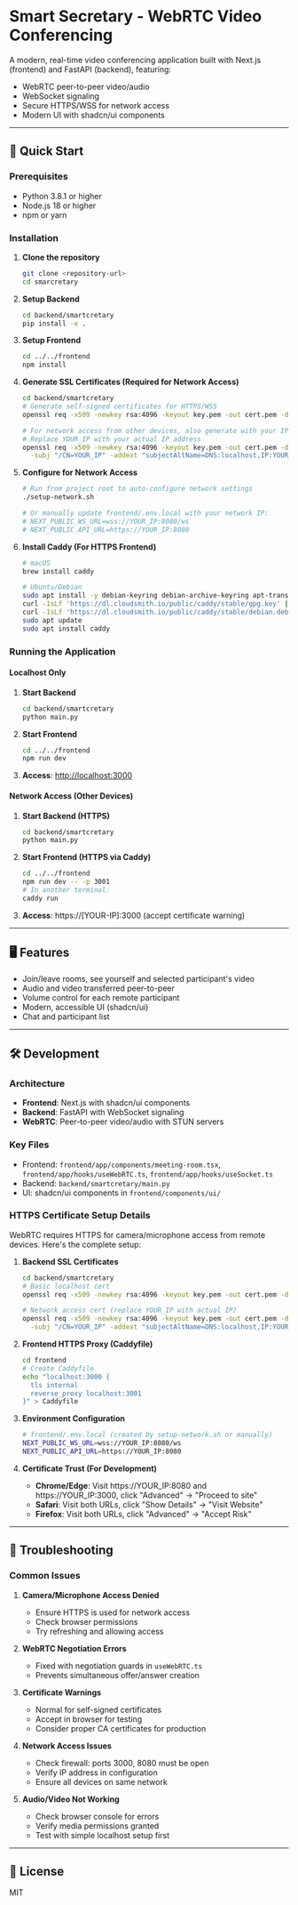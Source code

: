# Smart Secretary - WebRTC Video Conferencing

A modern, real-time video conferencing application built with Next.js (frontend) and FastAPI (backend), featuring:

- WebRTC peer-to-peer video/audio
- WebSocket signaling
- Secure HTTPS/WSS for network access
- Modern UI with shadcn/ui components

---

## 🚀 Quick Start

### Prerequisites

- Python 3.8.1 or higher
- Node.js 18 or higher
- npm or yarn

### Installation

1. **Clone the repository**

   ```bash
   git clone <repository-url>
   cd smarcretary
   ```

2. **Setup Backend**

   ```bash
   cd backend/smartcretary
   pip install -e .
   ```

3. **Setup Frontend**

   ```bash
   cd ../../frontend
   npm install
   ```

4. **Generate SSL Certificates (Required for Network Access)**

   ```bash
   cd backend/smartcretary
   # Generate self-signed certificates for HTTPS/WSS
   openssl req -x509 -newkey rsa:4096 -keyout key.pem -out cert.pem -days 365 -nodes -subj "/CN=localhost"
   
   # For network access from other devices, also generate with your IP
   # Replace YOUR_IP with your actual IP address
   openssl req -x509 -newkey rsa:4096 -keyout key.pem -out cert.pem -days 365 -nodes \
     -subj "/CN=YOUR_IP" -addext "subjectAltName=DNS:localhost,IP:YOUR_IP,IP:127.0.0.1"
   ```

5. **Configure for Network Access**

   ```bash
   # Run from project root to auto-configure network settings
   ./setup-network.sh
   
   # Or manually update frontend/.env.local with your network IP:
   # NEXT_PUBLIC_WS_URL=wss://YOUR_IP:8080/ws
   # NEXT_PUBLIC_API_URL=https://YOUR_IP:8080
   ```

6. **Install Caddy (For HTTPS Frontend)**

   ```bash
   # macOS
   brew install caddy
   
   # Ubuntu/Debian
   sudo apt install -y debian-keyring debian-archive-keyring apt-transport-https
   curl -1sLf 'https://dl.cloudsmith.io/public/caddy/stable/gpg.key' | sudo gpg --dearmor -o /usr/share/keyrings/caddy-stable-archive-keyring.gpg
   curl -1sLf 'https://dl.cloudsmith.io/public/caddy/stable/debian.deb.txt' | sudo tee /etc/apt/sources.list.d/caddy-stable.list
   sudo apt update
   sudo apt install caddy
   ```

### Running the Application

#### Localhost Only

1. **Start Backend**

   ```bash
   cd backend/smartcretary
   python main.py
   ```

2. **Start Frontend**

   ```bash
   cd ../../frontend
   npm run dev
   ```

3. **Access**: [http://localhost:3000](http://localhost:3000)

#### Network Access (Other Devices)

1. **Start Backend (HTTPS)**

   ```bash
   cd backend/smartcretary
   python main.py
   ```

2. **Start Frontend (HTTPS via Caddy)**

   ```bash
   cd ../../frontend
   npm run dev -- -p 3001
   # In another terminal:
   caddy run
   ```

3. **Access**: https://[YOUR-IP]:3000 (accept certificate warning)

---

## 🖥️ Features

- Join/leave rooms, see yourself and selected participant's video
- Audio and video transferred peer-to-peer
- Volume control for each remote participant
- Modern, accessible UI (shadcn/ui)
- Chat and participant list

---

## 🛠 Development

### Architecture

- **Frontend**: Next.js with shadcn/ui components
- **Backend**: FastAPI with WebSocket signaling
- **WebRTC**: Peer-to-peer video/audio with STUN servers

### Key Files

- Frontend: `frontend/app/components/meeting-room.tsx`, `frontend/app/hooks/useWebRTC.ts`, `frontend/app/hooks/useSocket.ts`
- Backend: `backend/smartcretary/main.py`
- UI: shadcn/ui components in `frontend/components/ui/`

### HTTPS Certificate Setup Details

WebRTC requires HTTPS for camera/microphone access from remote devices. Here's the complete setup:

1. **Backend SSL Certificates**

   ```bash
   cd backend/smartcretary
   # Basic localhost cert
   openssl req -x509 -newkey rsa:4096 -keyout key.pem -out cert.pem -days 365 -nodes -subj "/CN=localhost"
   
   # Network access cert (replace YOUR_IP with actual IP)
   openssl req -x509 -newkey rsa:4096 -keyout key.pem -out cert.pem -days 365 -nodes \
     -subj "/CN=YOUR_IP" -addext "subjectAltName=DNS:localhost,IP:YOUR_IP,IP:127.0.0.1"
   ```

2. **Frontend HTTPS Proxy (Caddyfile)**

   ```bash
   cd frontend
   # Create Caddyfile
   echo "localhost:3000 {
     tls internal
     reverse_proxy localhost:3001
   }" > Caddyfile
   ```

3. **Environment Configuration**

   ```bash
   # frontend/.env.local (created by setup-network.sh or manually)
   NEXT_PUBLIC_WS_URL=wss://YOUR_IP:8080/ws
   NEXT_PUBLIC_API_URL=https://YOUR_IP:8080
   ```

4. **Certificate Trust (For Development)**
   - **Chrome/Edge**: Visit https://YOUR_IP:8080 and https://YOUR_IP:3000, click "Advanced" → "Proceed to site"
   - **Safari**: Visit both URLs, click "Show Details" → "Visit Website"
   - **Firefox**: Visit both URLs, click "Advanced" → "Accept Risk"

---

## 🔧 Troubleshooting

### Common Issues

1. **Camera/Microphone Access Denied**
   - Ensure HTTPS is used for network access
   - Check browser permissions
   - Try refreshing and allowing access

2. **WebRTC Negotiation Errors**
   - Fixed with negotiation guards in `useWebRTC.ts`
   - Prevents simultaneous offer/answer creation

3. **Certificate Warnings**
   - Normal for self-signed certificates
   - Accept in browser for testing
   - Consider proper CA certificates for production

4. **Network Access Issues**
   - Check firewall: ports 3000, 8080 must be open
   - Verify IP address in configuration
   - Ensure all devices on same network

5. **Audio/Video Not Working**
   - Check browser console for errors
   - Verify media permissions granted
   - Test with simple localhost setup first

---

## 📄 License

MIT
